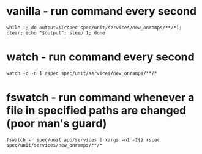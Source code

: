 
# vanilla - run command every second
`while :; do output=$(rspec spec/unit/services/new_onramps/**/*); clear; echo "$output"; sleep 1; done`

# watch - run command every second
`watch -c -n 1 rspec spec/unit/services/new_onramps/**/*`

# fswatch - run command whenever a file in specified paths are changed (poor man's guard)
`fswatch -r spec/unit app/services | xargs -n1 -I{} rspec spec/unit/services/new_onramps/**/*`
